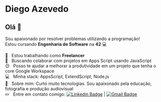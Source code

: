
# Diego Azevedo

## Olá 🥰
Sou apaixonado por resolver problemas utilizando a programação!<br>
Estou cursando **Engenharia de Software** na **42** :computer:

 :rocket:  &nbsp; Estou trabalhando como **Freelancer**
 <br/> :purple_heart: &nbsp; Buscando colaborar com projetos em Apps Script usando JavaScript
 <br/> :blush: &nbsp; Posso te ajudar a melhorar a produtividade em um projeto que tenha o core Google Workspace
 <br/> :computer: &nbsp; Minha stack: AppsScript, ExtendScript, Node.js
 <br/> 💬  &nbsp; Sobre mim: Curto muito tecnologias. Sou apaixonado pela educação, fotografia e produção audiovisual
 <br/> ✏️ &nbsp; Entre em contato comigo: [![Linkedin Badge](https://img.shields.io/badge/-DiegoAzevedoSilva-blue?style=flat-square&logo=Linkedin&logoColor=white&link=https://www.linkedin.com/in/diegoazevedosilva/)](https://www.linkedin.com/in/diegoazevedosilva/) 
| 
[![Gmail Badge](https://img.shields.io/badge/-contato.diegoazevedo@gmail.com-c14438?style=flat-square&logo=Gmail&logoColor=white&link=mailto:contato.diegoazevedo@gmail.com)](mailto:contato.diegoazevedo@gmail.com)

